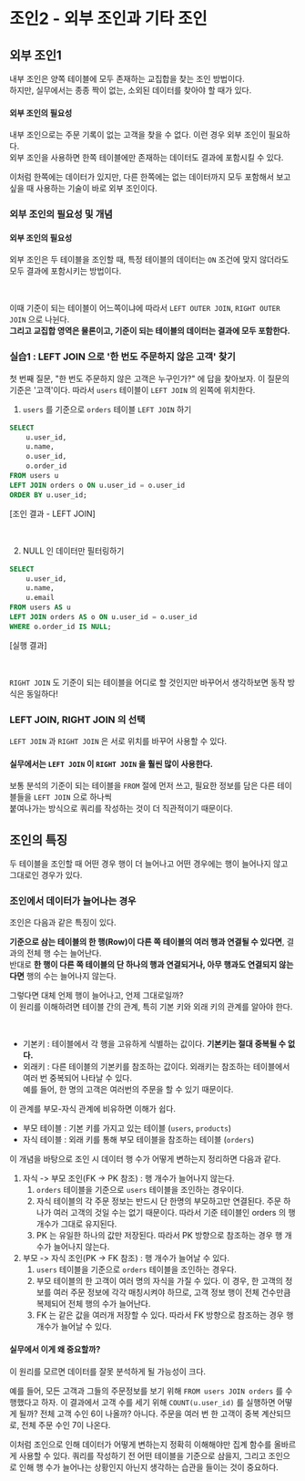 # 조인2 - 외부 조인과 기타 조인

## 외부 조인1&#x20;

내부 조인은 양쪽 테이블에 모두 존재하는 교집합을 찾는 조인 방법이다. \
하지만, 실무에서는 종종 짝이 없는, 소외된 데이터를 찾아야 할 때가 있다.&#x20;

#### 외부 조인의 필요성&#x20;

내부 조인으로는 주문 기록이 없는 고객을 찾을 수 없다. 이런 경우 외부 조인이 필요하다. \
외부 조인을 사용하면 한쪽 테이블에만 존재하는 데이터도 결과에 포함시킬 수 있다.&#x20;

이처럼 한쪽에는 데이터가 있지만, 다른 한쪽에는 없는 데이터까지 모두 포함해서 보고 싶을 때 사용하는 기술이 바로 외부 조인이다.&#x20;

### 외부 조인의 필요성 및 개념&#x20;

#### 외부 조인의 필요성&#x20;

외부 조인은 두 테이블을 조인할 때, 특정 테이블의 데이터는 `ON` 조건에 맞지 않더라도 모두 결과에 포함시키는 방법이다.&#x20;

<figure><img src="../../../.gitbook/assets/스크린샷 2025-08-14 10.01.17.png" alt=""><figcaption></figcaption></figure>

이때 기준이 되는 테이블이 어느쪽이냐에 따라서 `LEFT OUTER JOIN`, `RIGHT OUTER JOIN` 으로 나뉜다. \
**그리고 교집합 영역은 물론이고, 기준이 되는 테이블의 데이터는 결과에 모두 포함한다.**&#x20;

### 실습1 : LEFT JOIN 으로 '한 번도 주문하지 않은 고객' 찾기&#x20;

첫 번째 질문, "한 번도 주문하지 않은 고객은 누구인가?" 에 답을 찾아보자. 이 질문의 기준은 '고객'이다. 따라서 `users` 테이블이 `LEFT JOIN` 의 왼쪽에 위치한다.&#x20;

1. `users` 를 기준으로 `orders` 테이블 `LEFT JOIN` 하기

```sql
SELECT
    u.user_id,
    u.name,
    o.user_id,
    o.order_id
FROM users u
LEFT JOIN orders o ON u.user_id = o.user_id
ORDER BY u.user_id;
```

\[조인 결과 - LEFT JOIN]&#x20;

<figure><img src="../../../.gitbook/assets/스크린샷 2025-08-14 10.05.01.png" alt="" width="563"><figcaption></figcaption></figure>

2. NULL 인 데이터만 필터링하기&#x20;

```sql
SELECT
    u.user_id,
    u.name,
    u.email
FROM users AS u
LEFT JOIN orders AS o ON u.user_id = o.user_id
WHERE o.order_id IS NULL;
```

\[실행 결과]&#x20;

<figure><img src="../../../.gitbook/assets/스크린샷 2025-08-14 10.06.39.png" alt=""><figcaption></figcaption></figure>

`RIGHT JOIN` 도 기준이 되는 테이블을 어디로 할 것인지만 바꾸어서 생각하보면 동작 방식은 동일하다!&#x20;

### LEFT JOIN, RIGHT JOIN 의 선택&#x20;

`LEFT JOIN` 과 `RIGHT JOIN` 은 서로 위치를 바꾸어 사용할 수 있다.&#x20;

#### 실무에서는 `LEFT JOIN` 이 `RIGHT JOIN` 을 훨씬 많이 사용한다.&#x20;

보통 분석의 기준이 되는 테이블을 `FROM` 절에 먼저 쓰고, 필요한 정보를 담은 다른 테이블들을 `LEFT JOIN` 으로 하나씩 \
붙여나가는 방식으로 쿼리를 작성하는 것이 더 직관적이기 때문이다.&#x20;

## 조인의 특징&#x20;

두 테이블을 조인할 때 어떤 경우 행이 더 늘어나고 어떤 경우에는 행이 늘어나지 않고 그대로인 경우가 있다.&#x20;

### 조인에서 데이터가 늘어나는 경우&#x20;

조인은 다음과 같은 특징이 있다.

**기준으로 삼는 테이블의 한 행(Row)이 다른 쪽 테이블의 여러 행과 연결될 수 있다면**, 결과의 전체 행 수는 늘어난다.\
반대로 **한 행이 다른 쪽 테이블의 단 하나의 행과 연결되거나, 아무 행과도 연결되지 않는다면** 행의 수는 늘어나지 않는다.

그렇다면 대체 언제 행이 늘어나고, 언제 그대로일까? \
이 원리를 이해하려면 테이블 간의 관계, 특히 기본 키와 외래 키의 관계를 알아야 한다.&#x20;

<figure><img src="../../../.gitbook/assets/스크린샷 2025-08-14 10.14.31.png" alt=""><figcaption></figcaption></figure>

* 기본키 : 테이블에서 각 행을 고유하게 식별하는 값이다. **기본키는 절대 중복될 수 없다.**
* 외래키 : 다른 테이블의 기본키를 참조하는 값이다. 외래키는 참조하는 테이블에서 여러 번 중복되어 나타날 수 있다. \
  예를 들어, 한 명의 고객은 여러번의 주문을 할 수 있기 때문이다.&#x20;

이 관계를 부모-자식 관계에 비유하면 이해가 쉽다.&#x20;

* 부모 테이블 : 기본 키를 가지고 있는 테이블 (`users`, `products`)&#x20;
* 자식 테이블 : 외래 키를 통해 부모 테이블을 참조하는 테이블 (`orders`)

이 개념을 바탕으로 조인 시 데이터 행 수가 어떻게 변하는지 정리하면 다음과 같다.&#x20;

1. 자식 -> 부모 조인(FK -> PK 참조) : 행 개수가 늘어나지 않는다.&#x20;
   1. `orders` 테이블을 기준으로 `users` 테이블을 조인하는 경우이다.&#x20;
   2. 자식 테이블의 각 주문 정보는 반드시 단 한명의 부모하고만 연결된다. 주문 하나가 여러 고객의 것일 수는 없기 때문이다. 따라서 기준 테이블인 orders 의 행 개수가 그대로 유지된다.&#x20;
   3. PK 는 유일한 하나의 값만 저장된다. 따라서 PK 방향으로 참조하는 경우 행 개수가 늘어나지 않는다.&#x20;
2. 부모 -> 자식 조인(PK -> FK 참조) : 행 개수가 늘어날 수 있다.&#x20;
   1. `users` 테이블을 기준으로 `orders` 테이블을 조인하는 경우다.&#x20;
   2. 부모 테이블의 한 고객이 여러 명의 자식을 가질 수 있다. 이 경우, 한 고객의 정보를 여러 주문 정보에 각각 매칭시켜야 하므로, 고객 정보 행이 전체 건수만큼 복제되어 전체 행의 수가 늘어난다.&#x20;
   3. FK 는 같은 값을 여러개 저장할 수 있다. 따라서 FK 방향으로 참조하는 경우 행 개수가 늘어날 수 있다.&#x20;

#### 실무에서 이게 왜 중요할까?&#x20;

이 원리를 모르면 데이터를 잘못 분석하게 될 가능성이 크다.&#x20;

예를 들어, 모든 고객과 그들의 주문정보를 보기 위해 `FROM users JOIN orders` 를 수행했다고 하자. 이 결과에서 고객 수를 세기 위해 `COUNT(u.user_id)` 를 실행하면 어떻게 될까? 전체 고객 수인 6이 나올까? 아니다. 주문을 여러 번 한 고객이 중복 계산되므로, 전체 주문 수인 7이 나온다.&#x20;

이처럼 조인으로 인해 데이터가 어떻게 변하는지 정확히 이해해야만 집계 함수를 올바르게 사용할 수 있다. 쿼리를 작성하기 전 어떤 테이블을 기준으로 삼을지, 그리고 조인으로 인해 행 수가 늘어나는 상황인지 아닌지 생각하는 습관을 들이는 것이 중요하다.&#x20;
